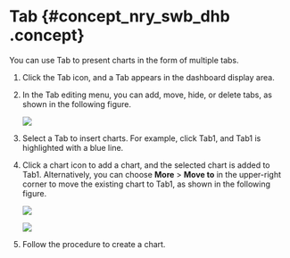 # Tab {#concept_nry_swb_dhb .concept}

You can use Tab to present charts in the form of multiple tabs.

1.  Click the Tab icon, and a Tab appears in the dashboard display area.
2.  In the Tab editing menu, you can add, move, hide, or delete tabs, as shown in the following figure.

    ![](http://static-aliyun-doc.oss-cn-hangzhou.aliyuncs.com/assets/img/140558/155833899047557_en-US.png)

3.  Select a Tab to insert charts. For example, click Tab1, and Tab1 is highlighted with a blue line.
4.  Click a chart icon to add a chart, and the selected chart is added to Tab1. Alternatively, you can choose **More** \> **Move to** in the upper-right corner to move the existing chart to Tab1, as shown in the following figure.

    ![](http://static-aliyun-doc.oss-cn-hangzhou.aliyuncs.com/assets/img/140558/155833899047563_en-US.png)

    ![](http://static-aliyun-doc.oss-cn-hangzhou.aliyuncs.com/assets/img/140558/155833899047564_en-US.png)

5.  Follow the procedure to create a chart.

